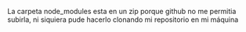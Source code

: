 La carpeta node_modules esta en un zip porque github no me permitia subirla, ni siquiera pude hacerlo clonando mi repositorio en mi máquina
